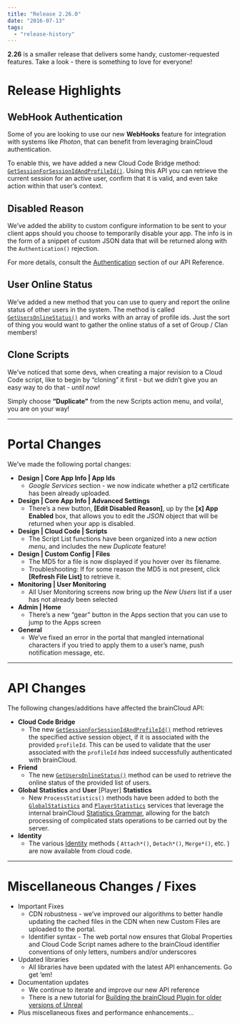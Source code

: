```yaml
---
title: "Release 2.26.0"
date: "2016-07-13"
tags: 
  - "release-history"
---
```


**2.26** is a smaller release that delivers some handy, customer-requested features. Take a look - there is something to love for everyone!

# Release Highlights

## WebHook Authentication

Some of you are looking to use our new **WebHooks** feature for integration with systems like _Photon_, that can benefit from leveraging brainCloud authentication.

To enable this, we have added a new Cloud Code Bridge method: [`GetSessionForSessionIdAndProfileId()`](/api/cc/bridge/getsessionforsessionidandprofileid). Using this API you can retrieve the current session for an active user, confirm that it is valid, and even take action within that user’s context.

## Disabled Reason

We’ve added the ability to custom configure information to be sent to your client apps should you choose to temporarily disable your app. The info is in the form of a snippet of custom JSON data that will be returned along with the `Authentication()` rejection.

For more details, consult the [Authentication](/api/capi/authentication) section of our API Reference.

## User Online Status

We’ve added a new method that you can use to query and report the online status of other users in the system. The method is called [`GetUsersOnlineStatus()`](/api/capi/friend/getusersonlinestatus) and works with an array of profile ids. Just the sort of thing you would want to gather the online status of a set of Group / Clan members!

## Clone Scripts

We’ve noticed that some devs, when creating a major revision to a Cloud Code script, like to begin by “cloning” it first - but we didn’t give you an easy way to do that - _until now_!

Simply choose **“Duplicate”** from the new Scripts action menu, and voila!, you are on your way!

* * *

# Portal Changes

We’ve made the following portal changes:

- **Design | Core App Info | App Ids**
    - _Google Services_ section - we now indicate whether a p12 certificate has been already uploaded.
- **Design | Core App Info | Advanced Settings**
    - There’s a new button, **\[Edit Disabled Reason\]**, up by the **\[x\] App Enabled** box, that allows you to edit the _JSON_ object that will be returned when your app is disabled.
- **Design | Cloud Code | Scripts**
    - The Script List functions have been organized into a new _action menu_, and includes the new _Duplicate_ feature!
- **Design | Custom Config | Files**
    - The MD5 for a file is now displayed if you hover over its filename.
    - Troubleshooting: If for some reason the MD5 is not present, click **\[Refresh File List\]** to retrieve it.
- **Monitoring | User Monitoring**
    - All User Monitoring screens now bring up the _New Users_ list if a user has not already been selected
- **Admin | Home**
    - There’s a new “gear” button in the Apps section that you can use to jump to the Apps screen
- **General**
    - We’ve fixed an error in the portal that mangled international characters if you tried to apply them to a user’s name, push notification message, etc.

* * *

# API Changes

The following changes/additions have affected the brainCloud API:

- **Cloud Code Bridge**
    - The new [`GetSessionForSessionIdAndProfileId()`](/api/cc/bridge/getsessionforsessionidandprofileid) method retrieves the specified active session object, if it is associated with the provided `profileId`. This can be used to validate that the user associated with the `profileId` _has_ indeed successfully authenticated with brainCloud.
- **Friend**
    - The new [`GetUsersOnlineStatus()`](/api/capi/friend/getusersonlinestatus) method can be used to retrieve the online status of the provided list of users.
- **Global Statistics** and **User** \[Player\] **Statistics**
    - New `ProcessStatistics()` methods have been added to both the [`GlobalStatistics`](/api/capi/globalstats/processstatistics) and [`PlayerStatistics`](/api/capi/playerstats/processstatistics) services that leverage the internal brainCloud [Statistics Grammar](/api/appendix/statisticsgrammar), allowing for the batch processing of complicated stats operations to be carried out by the server.
- **Identity**
    - The various [Identity](/api/capi/identity) methods ( `Attach*()`, `Detach*()`, `Merge*()`, etc. ) are now available from cloud code.

* * *

# Miscellaneous Changes / Fixes

- Important Fixes
    - CDN robustness - we’ve improved our algorithms to better handle updating the cached files in the CDN when new Custom Files are uploaded to the portal.
    - Identifier syntax - The web portal now ensures that Global Properties and Cloud Code Script names adhere to the brainCloud identifier conventions of only letters, numbers and/or underscores
- Updated libraries
    - All libraries have been updated with the latest API enhancements. Go get ’em!
- Documentation updates
    - We continue to iterate and improve our new API reference
    - There is a new tutorial for [Building the brainCloud Plugin for older versions of Unreal](/learn/sdk-tutorials/unreal-tutorials/building-the-plugin-for-older-versions-of-unreal/)
- Plus miscellaneous fixes and performance enhancements…

